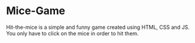 # Mice-Game
Hit-the-mice is a simple and funny game created using HTML, CSS and JS. You only have to click on the mice in order to hit them.

